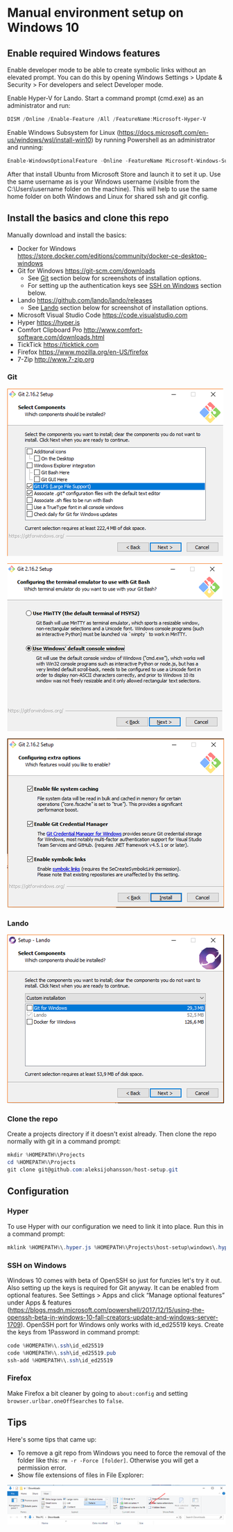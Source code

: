 # Manual environment setup on Windows 10

## Enable required Windows features

Enable developer mode to be able to create symbolic links without an elevated prompt. You can do this by opening Windows Settings > Update & Security > For developers and select Developer mode.

Enable Hyper-V for Lando. Start a command prompt (cmd.exe) as an administrator and run:

```powershell
DISM /Online /Enable-Feature /All /FeatureName:Microsoft-Hyper-V
```

Enable Windows Subsystem for Linux (https://docs.microsoft.com/en-us/windows/wsl/install-win10) by running Powershell as an administrator and running:

```powershell
Enable-WindowsOptionalFeature -Online -FeatureName Microsoft-Windows-Subsystem-Linux
```

After that install Ubuntu from Microsoft Store and launch it to set it up. Use the same username as is your Windows username (visible from the C:\Users\username folder on the machine). This will help to use the same home folder on both Windows and Linux for shared ssh and git config.

## Install the basics and clone this repo

Manually download and install the basics:
- Docker for Windows https://store.docker.com/editions/community/docker-ce-desktop-windows
- Git for Windows https://git-scm.com/downloads
  - See [Git](#git) section below for screenshots of installation options.
  - For setting up the authentication keys see [SSH on Windows](#sshonwindows) section below.
- Lando https://github.com/lando/lando/releases
  - See [Lando](#lando) section below for screenshot of installation options.
- Microsoft Visual Studio Code https://code.visualstudio.com
- Hyper https://hyper.is
- Comfort Clipboard Pro http://www.comfort-software.com/downloads.html
- TickTick https://ticktick.com
- Firefox https://www.mozilla.org/en-US/firefox
- 7-Zip http://www.7-zip.org

### <a name="git"></a>Git

![Git Install Options 1](git_1.png "Git Install Options 1")

![Git Install Options 2](git_2.png "Git Install Options 2")

![Git Install Options 3](git_3.png "Git Install Options 3")

### <a name="lando"></a>Lando

![Lando Install Options](lando.png "Lando Install Options")

### Clone the repo

Create a projects directory if it doesn't exist already. Then clone the repo normally with git in a command prompt:
```powershell
mkdir %HOMEPATH%\Projects
cd %HOMEPATH%\Projects
git clone git@github.com:aleksijohansson/host-setup.git
```

## Configuration

### Hyper

To use Hyper with our configuration we need to link it into place. Run this in a command prompt:
```powershell
mklink %HOMEPATH%\.hyper.js %HOMEPATH%\Projects\host-setup\windows\.hyper.js
```

### <a name="sshonwindows"></a>SSH on Windows

Windows 10 comes with beta of OpenSSH so just for funzies let's try it out. Also setting up the keys is required for Git anyway. It can be enabled from optional features. See Settings > Apps and click “Manage optional features” under Apps & features (https://blogs.msdn.microsoft.com/powershell/2017/12/15/using-the-openssh-beta-in-windows-10-fall-creators-update-and-windows-server-1709). OpenSSH port for Windows only works with id_ed25519 keys. Create the keys from 1Password in command prompt:

```powershell
code %HOMEPATH%\.ssh\id_ed25519
code %HOMEPATH%\.ssh\id_ed25519.pub
ssh-add %HOMEPATH%\.ssh\id_ed25519
```

### Firefox

Make Firefox a bit cleaner by going to `about:config` and setting `browser.urlbar.oneOffSearches` to `false`.

## Tips

Here's some tips that came up:

- To remove a git repo from Windows you need to force the removal of the folder like this: `rm -r -Force [folder]`. Otherwise you will get a permission error.
- Show file extensions of files in File Explorer:

![Windows Show File Extensions](windows_show_file_extensions.png "Windows Show File Extensions")
